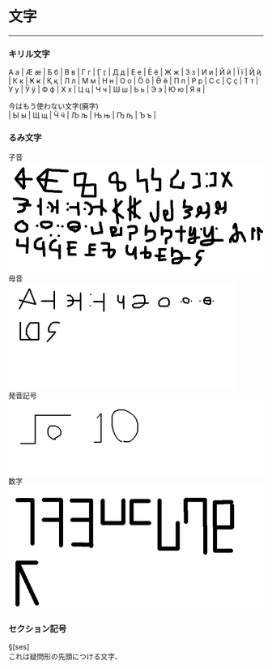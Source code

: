 # 文字
___
### キリル文字
А а | Ӕ ӕ | Б б | В в | Г г | Ӷ ӷ | Д д | Е е |
Ё ё | Ж ж | З з | И и | Й й | Ї ї | Ҋ ҋ | К к |
Ҝ ҝ | Қ қ | Л л | М м | Н н | О о | Ӧ ӧ | Ӫ ӫ |
П п | Р р | С с | Ҫ ҫ | Т т | У у | Ӱ ӱ | Ф ф |
Х х | Ц ц | Ч ч | Ш ш | Ь ь | Э э | Ю ю | Я я |<BR>

今はもう使わない文字(廃字)<BR>
| Ы ы | Щ щ | Ӵ ӵ | Љ љ | Њ њ | Ҧ ҧ | Ъ ъ |

### るみ文字
子音<BR>
![子音](./Asetts/rumimozi.png)<BR>
母音<BR>
![母音](./Asetts/oppaiboin.png)<BR>
発音記号<BR>
![発音記号](./Asetts/talk.png)<BR>
数字<BR>
![数字](./Asetts/rumisuuz.png)<BR>

### セクション記号
§[ses]<BR>
これは疑問形の先頭につける文字、